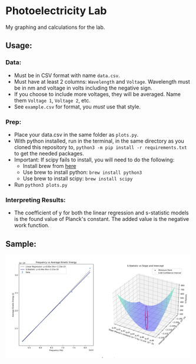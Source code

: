 # Photoelectricity Lab
My graphing and calculations for the lab.
## Usage:
### Data:
- Must be in CSV format with name `data.csv`.
- Must have at least 2 columns: `Wavelength` and `Voltage`. Wavelength must be in nm and voltage in volts including the negative sign.
- If you choose to include more voltages, they will be averaged. Name them `Voltage 1`, `Voltage 2`, etc.
- See `example.csv` for format, you *must* use that style.
### Prep:
- Place your data.csv in the same folder as `plots.py`.
- With python installed, run in the terminal, in the same directory as you cloned this repository to, `python3 -m pip install -r requirements.txt` to get the needed packages.
- Important: If scipy fails to install, you will need to do the following:
    - Install brew from [here](https://brew.sh/)
    - Use brew to install python: `brew install python3`
    - Use brew to install scipy: `brew install scipy`
- Run `python3 plots.py`
### Interpreting Results:
- The coefficient of y for both the linear regression and s-statistic models is the found value of Planck's constant. The added value is the negative work function.
## Sample:
![example](example.png)